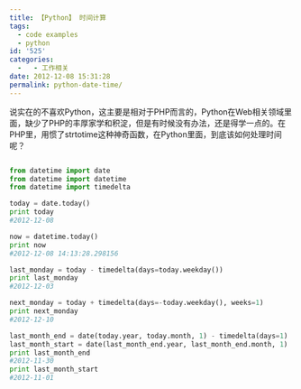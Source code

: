 ```yaml
---
title: 【Python】 时间计算
tags:
  - code examples
  - python
id: '525'
categories:
  -   - 工作相关
date: 2012-12-08 15:31:28
permalink: python-date-time/
---
```


说实在的不喜欢Python，这主要是相对于PHP而言的，Python在Web相关领域里面，缺少了PHP的丰厚家学和积淀，但是有时候没有办法，还是得学一点的。在PHP里，用惯了strtotime这种神奇函数，在Python里面，到底该如何处理时间呢？
<!-- more -->
```python

from datetime import date
from datetime import datetime
from datetime import timedelta

today = date.today()
print today  
#2012-12-08

now = datetime.today()
print now 
#2012-12-08 14:13:28.298156

last_monday = today - timedelta(days=today.weekday())
print last_monday
#2012-12-03

next_monday = today + timedelta(days=-today.weekday(), weeks=1)
print next_monday
#2012-12-10

last_month_end = date(today.year, today.month, 1) - timedelta(days=1)
last_month_start = date(last_month_end.year, last_month_end.month, 1)
print last_month_end
#2012-11-30
print last_month_start
#2012-11-01

```